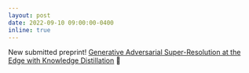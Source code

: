```yaml
---
layout: post
date: 2022-09-10 09:00:00-0400
inline: true
---
```


New submitted preprint! [Generative Adversarial Super-Resolution at the Edge with Knowledge Distillation](https://arxiv.org/abs/2209.03355) 🥸
